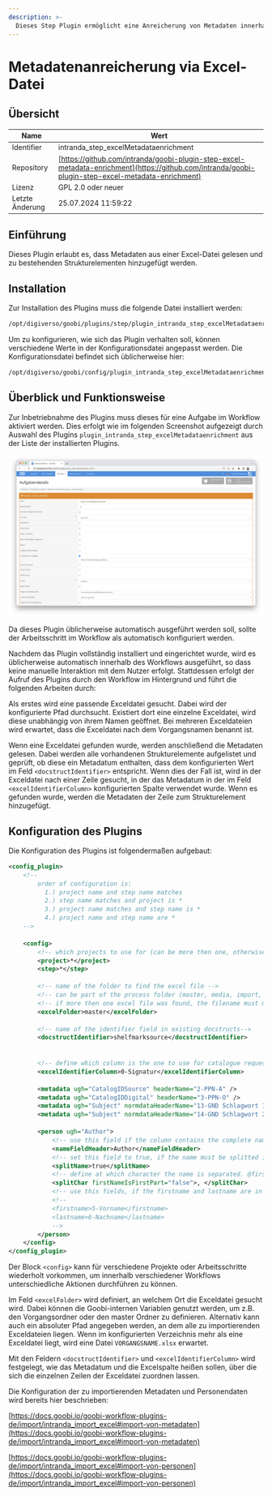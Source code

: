 ```yaml
---
description: >-
  Dieses Step Plugin ermöglicht eine Anreicherung von Metadaten innerhalb einer METS-Datei auf Basis von Daten einer Excel-Datei
---
```


# Metadatenanreicherung via Excel-Datei

## Übersicht

Name                     | Wert
-------------------------|-----------
Identifier               | intranda_step_excelMetadataenrichment
Repository               | [https://github.com/intranda/goobi-plugin-step-excel-metadata-enrichment](https://github.com/intranda/goobi-plugin-step-excel-metadata-enrichment)
Lizenz              | GPL 2.0 oder neuer 
Letzte Änderung    | 25.07.2024 11:59:22


## Einführung
Dieses Plugin erlaubt es, dass Metadaten aus einer Excel-Datei gelesen und zu bestehenden Strukturelementen hinzugefügt werden.


## Installation
Zur Installation des Plugins muss die folgende Datei installiert werden:

```bash
/opt/digiverso/goobi/plugins/step/plugin_intranda_step_excelMetadataenrichment-base.jar
```

Um zu konfigurieren, wie sich das Plugin verhalten soll, können verschiedene Werte in der Konfigurationsdatei angepasst werden. Die Konfigurationsdatei befindet sich üblicherweise hier:

```bash
/opt/digiverso/goobi/config/plugin_intranda_step_excelMetadataenrichment.xml
```


## Überblick und Funktionsweise
Zur Inbetriebnahme des Plugins muss dieses für eine Aufgabe im Workflow aktiviert werden. Dies erfolgt wie im folgenden Screenshot aufgezeigt durch Auswahl des Plugins `plugin_intranda_step_excelMetadataenrichment` aus der Liste der installierten Plugins.

![Integration in den Workflow](images/goobi-plugin-step-excel-metadata-enrichment_screen1_de.png)

Da dieses Plugin üblicherweise automatisch ausgeführt werden soll, sollte der Arbeitsschritt im Workflow als automatisch konfiguriert werden.

Nachdem das Plugin vollständig installiert und eingerichtet wurde, wird es üblicherweise automatisch innerhalb des Workflows ausgeführt, so dass keine manuelle Interaktion mit dem Nutzer erfolgt. Stattdessen erfolgt der Aufruf des Plugins durch den Workflow im Hintergrund und führt die folgenden Arbeiten durch:

Als erstes wird eine passende Exceldatei gesucht. Dabei wird der konfigurierte Pfad durchsucht. Existiert dort eine einzelne Exceldatei, wird diese unabhängig von ihrem Namen geöffnet. Bei mehreren Exceldateien wird erwartet, dass die Exceldatei nach dem Vorgangsnamen benannt ist.

Wenn eine Exceldatei gefunden wurde, werden anschließend die Metadaten gelesen. Dabei werden alle vorhandenen Strukturelemente aufgelistet und geprüft, ob diese ein Metadatum enthalten, dass dem konfigurierten Wert im Feld `<docstructIdentifier>` entspricht. Wenn dies der Fall ist, wird in der Exceldatei nach einer Zeile gesucht, in der das Metadatum in der im Feld `<excelIdentifierColumn>` konfigurierten Spalte verwendet wurde. Wenn es gefunden wurde, werden die Metadaten der Zeile zum Strukturelement hinzugefügt.


## Konfiguration des Plugins
Die Konfiguration des Plugins ist folgendermaßen aufgebaut:

```xml
<config_plugin>
    <!--
        order of configuration is:
          1.) project name and step name matches
          2.) step name matches and project is *
          3.) project name matches and step name is *
          4.) project name and step name are *
    -->

    <config>
        <!-- which projects to use for (can be more then one, otherwise use *) -->
        <project>*</project>
        <step>*</step>

        <!-- name of the folder to find the excel file -->
        <!-- can be part of the process folder (master, media, import, ...) or an absolute path -->
        <!-- if more then one excel file was found, the filename must match the process name -->
        <excelFolder>master</excelFolder>

        <!-- name of the identifier field in existing docstructs-->
        <docstructIdentifier>shelfmarksource</docstructIdentifier>


        <!-- define which column is the one to use for catalogue requests -->
        <excelIdentifierColumn>0-Signatur</excelIdentifierColumn>

        <metadata ugh="CatalogIDSource" headerName="2-PPN-A" />
        <metadata ugh="CatalogIDDigital" headerName="3-PPN-O" />
        <metadata ugh="Subject" normdataHeaderName="13-GND Schlagwort 1" headerName="13a-GND Schlagwort 1"/>
        <metadata ugh="Subject" normdataHeaderName="14-GND Schlagwort 2" headerName="14a-GND Schlagwort 2"/>

        <person ugh="Author">
            <!-- use this field if the column contains the complete name -->
            <nameFieldHeader>Author</nameFieldHeader>
            <!-- set this field to true, if the name must be splitted into first- and lastname. The complete name gets written into lastname -->
            <splitName>true</splitName>
            <!-- define at which character the name is separated. @firstNameIsFirstPart defines, if the firstname is the first or last part of the name -->
            <splitChar firstNameIsFirstPart="false">, </splitChar>
            <!-- use this fields, if the firstname and lastname are in different columns -->
            <!--
            <firstname>5-Vorname</firstname>
            <lastname>6-Nachname</lastname>
            -->
        </person>
    </config>
</config_plugin>
 ```

Der Block `<config>` kann für verschiedene Projekte oder Arbeitsschritte wiederholt vorkommen, um innerhalb verschiedener Workflows unterschiedliche Aktionen durchführen zu können.

Im Feld `<excelFolder>` wird definiert, an welchem Ort die Exceldatei gesucht wird. Dabei können die Goobi-internen Variablen genutzt werden, um z.B. den Vorgangsordner oder den master Ordner zu definieren. Alternativ kann auch ein absoluter Pfad angegeben werden, an dem alle zu importierenden Exceldateien liegen. Wenn im konfigurierten Verzeichnis mehr als eine Exceldatei liegt, wird eine Datei `VORGANGSNAME.xlsx` erwartet.

Mit den Feldern `<docstructIdentifier>` und `<excelIdentifierColumn>` wird festgelegt, wie das Metadatum und die Excelspalte heißen sollen, über die sich die einzelnen Zeilen der Exceldatei zuordnen lassen.

Die Konfiguration der zu importierenden Metadaten und Personendaten wird bereits hier beschrieben:

[https://docs.goobi.io/goobi-workflow-plugins-de/import/intranda_import_excel#import-von-metadaten](https://docs.goobi.io/goobi-workflow-plugins-de/import/intranda_import_excel#import-von-metadaten)

[https://docs.goobi.io/goobi-workflow-plugins-de/import/intranda_import_excel#import-von-personen](https://docs.goobi.io/goobi-workflow-plugins-de/import/intranda_import_excel#import-von-personen)